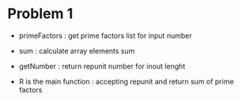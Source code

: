 # Problem 1

- primeFactors : get prime factors list for input number
- sum          : calculate array elements sum
- getNumber    : return repunit number for inout lenght

- R is the main function : accepting repunit and return sum of prime factors
